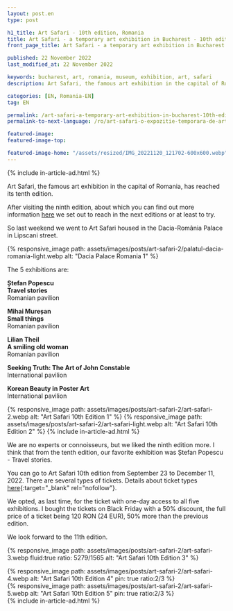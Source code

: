 ```yaml
---
layout: post.en
type: post

h1_title: Art Safari - 10th edition, Romania
title: Art Safari - a temporary art exhibition in Bucharest - 10th edition
front_page_title: Art Safari - a temporary art exhibition in Bucharest - 10th edition

published: 22 November 2022
last_modified_at: 22 November 2022

keywords: bucharest, art, romania, museum, exhibition, art, safari
description: Art Safari, the famous art exhibition in the capital of Romania, has reached its tenth edition.

categories: [EN, Romania-EN]
tag: EN

permalink: /art-safari-a-temporary-art-exhibition-in-bucharest-10th-edition/
permalink-to-next-language: /ro/art-safari-o-expozitie-temporara-de-arta-in-bucuresti-editia-10/

featured-image: 
featured-image-top: 

featured-image-home: "/assets/resized/IMG_20221120_121702-600x600.webp" # width - 600
---
```

{% include in-article-ad.html %}

Art Safari, the famous art exhibition in the capital of Romania, has reached its tenth edition.

After visiting the ninth edition, about which you can find out more information [here](/art-safari-a-temporary-art-exhibition-in-bucharest/) we set out to reach in the next editions or at least to try.

So last weekend we went to Art Safari housed in the Dacia-România Palace in Lipscani street.

{% responsive_image path: assets/images/posts/art-safari-2/palatul-dacia-romania-light.webp alt: "Dacia Palace Romania 1" %}

The 5 exhibitions are:

**Ștefan Popescu** <br />
**Travel stories**<br />
Romanian pavilion

**Mihai Mureșan**  <br />
**Small things**  <br />
Romanian pavilion

**Lilian Theil**  <br />
**A smiling old woman**   <br />
Romanian pavilion 

**Seeking Truth: The Art of John Constable**  <br />
International pavilion 

**Korean Beauty in Poster Art**  <br />
International pavilion 

{% responsive_image path: assets/images/posts/art-safari-2/art-safari-2.webp alt: "Art Safari 10th Edition 1" %}
{% responsive_image path: assets/images/posts/art-safari-2/art-safari-light.webp alt: "Art Safari 10th Edition 2" %}
{% include in-article-ad.html %}

We are no experts or connoisseurs, but we liked the ninth edition more. I think that from the tenth edition, our favorite exhibition was Ștefan Popescu - Travel stories.

You can go to Art Safari 10th edition from September 23 to December 11, 2022. There are several types of tickets. Details about ticket types [here](https://tickets.artsafari.ro/e?lang=ro){:target="_blank" rel="nofollow"}.

We opted, as last time, for the ticket with one-day access to all five exhibitions. I bought the tickets on Black Friday with a 50% discount, the full price of a ticket being 120 RON (24 EUR), 50% more than the previous edition.

We look forward to the 11th edition.

{% responsive_image path: assets/images/posts/art-safari-2/art-safari-3.webp fluid:true ratio: 5279/1565 alt: "Art Safari 10th Edition 3" %}

<div class="row mb-4">
    <div class="col-xs-12 col-sm-6 text-center mb-3 mt-3">
            {% responsive_image path: assets/images/posts/art-safari-2/art-safari-4.webp alt: "Art Safari 10th Edition 4" pin: true ratio:2/3 %}
    </div>
    <div class="col-xs-12 col-sm-6 text-center mb-3 mt-3">
            {% responsive_image path: assets/images/posts/art-safari-2/art-safari-5.webp alt: "Art Safari 10th Edition 5" pin: true ratio:2/3 %}
    </div>
</div>
{% include in-article-ad.html %}